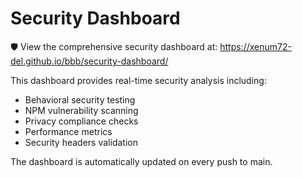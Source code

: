 # Security Dashboard

🛡️ View the comprehensive security dashboard at: https://xenum72-del.github.io/bbb/security-dashboard/

This dashboard provides real-time security analysis including:
- Behavioral security testing
- NPM vulnerability scanning  
- Privacy compliance checks
- Performance metrics
- Security headers validation

The dashboard is automatically updated on every push to main.
